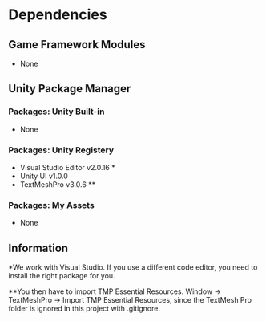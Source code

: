 # Dependencies

## Game Framework Modules
 - None

## Unity Package Manager

### Packages: Unity Built-in
 - None

### Packages: Unity Registery
 - Visual Studio Editor v2.0.16 *
 - Unity UI v1.0.0
 - TextMeshPro v3.0.6 **
 
### Packages: My Assets
 - None

## Information
*We work with Visual Studio. If you use a different code editor, you need to install the right package for you.

**You then have to import TMP Essential Resources. Window -> TextMeshPro -> Import TMP Essential Resources, since the TextMesh Pro folder is ignored in this project with .gitignore.  